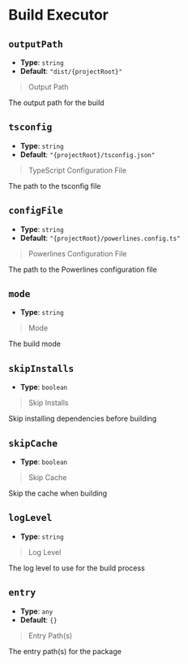 
<!-- Generated by @storm-software/untyped -->
<!-- Do not edit this file directly -->

# Build Executor

## `outputPath`
- **Type**: `string`
- **Default**: `"dist/{projectRoot}"`

> Output Path


The output path for the build


## `tsconfig`
- **Type**: `string`
- **Default**: `"{projectRoot}/tsconfig.json"`

> TypeScript Configuration File


The path to the tsconfig file


## `configFile`
- **Type**: `string`
- **Default**: `"{projectRoot}/powerlines.config.ts"`

> Powerlines Configuration File


The path to the Powerlines configuration file


## `mode`
- **Type**: `string`

> Mode


The build mode


## `skipInstalls`
- **Type**: `boolean`

> Skip Installs


Skip installing dependencies before building


## `skipCache`
- **Type**: `boolean`

> Skip Cache


Skip the cache when building


## `logLevel`
- **Type**: `string`

> Log Level


The log level to use for the build process


## `entry`
- **Type**: `any`
- **Default**: `{}`

> Entry Path(s)


The entry path(s) for the package


